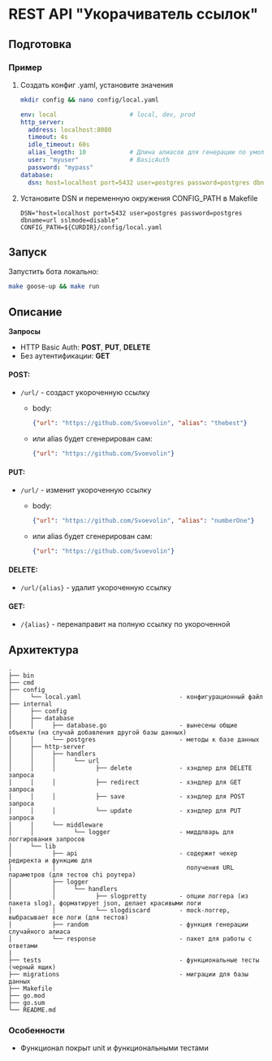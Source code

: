 # REST API "Укорачиватель ссылок"

## Подготовка

### Пример
1. Создать конфиг .yaml, установите значения
    ```zsh
    mkdir config && nano config/local.yaml
    ```
    ```yaml
    env: local                    # local, dev, prod
    http_server:                
      address: localhost:8080     
      timeout: 4s
      idle_timeout: 60s 
      alias_length: 10            # Длина алиасов для генерации по умолчанию
      user: "myuser"              # BasicAuth
      password: "mypass"          
    database:
      dsn: host=localhost port=5432 user=postgres password=postgres dbname=url sslmode=disable
    ```
2. Установите DSN и переменную окружения CONFIG_PATH в Makefile

    ```env
    DSN="host=localhost port=5432 user=postgres password=postgres dbname=url sslmode=disable"
    CONFIG_PATH=${CURDIR}/config/local.yaml
    ```
## Запуск

Запустить бота локально:
 ```zsh
 make goose-up && make run
```

## Описание

**Запросы**
- HTTP Basic Auth: **POST**, **PUT**, **DELETE**
- Без аутентификации: **GET**

#### POST:

- `/url/` - создаст укороченную ссылку

    - body:
      ```json
      {"url": "https://github.com/Svoevolin", "alias": "thebest"}
      ```
    - или alias будет сгенерирован сам:
      ```json
      {"url": "https://github.com/Svoevolin"}
      ```
#### PUT:

- `/url/` - изменит укороченную ссылку

    - body:
      ```json
      {"url": "https://github.com/Svoevolin", "alias": "numberOne"}
      ```

    - или alias будет сгенерирован сам:
      ```json
      {"url": "https://github.com/Svoevolin"}
      ```

#### DELETE:

- `/url/{alias}` - удалит укороченную ссылку

#### GET:

- `/{alias}` - перенаправит на полную ссылку по укороченной

## Архитектура
```
.
├── bin
├── cmd
├── config
│     └── local.yaml                           - конфигурационный файл
├── internal
│     ├── config
│     ├── database
│     │     ├── database.go                    - вынесены общие объекты (на случай добавления другой базы данных)
│     │     └── postgres                       - методы к базе данных
│     ├── http-server
│     │     ├── handlers
│     │     │     └── url
│     │     │           ├── delete             - хэндлер для DELETE запроса
│     │     │           ├── redirect           - хэндлер для GET    запроса
│     │     │           ├── save               - хэндлер для POST   запроса
│     │     │           └── update             - хэндлер для PUT    запроса
│     │     └── middleware
│     │           └── logger                   - миддлварь для логгирования запросов
│     └── lib
│           ├── api                            - содержит чекер редиректа и функцию для
│           │                                    получения URL параметров (для тестов chi роутера)
│           ├── logger
│           │     └── handlers
│           │           ├── slogpretty         - опции логгера (из пакета slog), форматирует json, делает красивыми логи 
│           │           └── slogdiscard        - mock-логгер, выбрасывает все логи (для тестов)
│           ├── random                         - функция генерации случайного алиаса
│           └── response                       - пакет для работы с ответами
|
├── tests                                      - функциональные тесты (черный ящик)
├── migrations                                 - миграции для базы данных  
├── Makefile
├── go.mod
├── go.sum
└── README.md
```

### Особенности
- Функционал покрыт unit и функциональными тестами